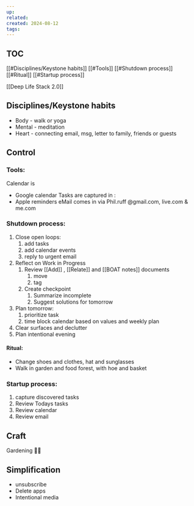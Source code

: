 ```yaml
---
up: 
related: 
created: 2024-08-12
tags:
---
```


## TOC
[[#Disciplines/Keystone habits]]
[[#Tools]]
[[#Shutdown process]]
[[#Ritual]]
[[#Startup process]]

[[Deep Life Stack 2.0]]

## Disciplines/Keystone habits
 - Body - walk or yoga
 - Mental - meditation
 - Heart - connecting email, msg, letter to family, friends or guests

## Control
### Tools:
Calendar is 
 - Google calendar 
Tasks are captured in :
 - Apple reminders
eMail comes in via Phil.ruff @gmail.com, live.com & me.com

### Shutdown process:
1. Close open loops:
	1. add tasks
	2. add calendar events
	3. reply to urgent email
2. Reflect on Work in Progress 
	1. Review [[Add]] , [[Relate]] and [[BOAT notes]] documents 
		1. move
		2. tag
	2. Create checkpoint
		1. Summarize incomplete
		2. Suggest solutions for tomorrow 
3. Plan tomorrow: 
	1. prioritize task
	2. time block calendar based on values and weekly plan
4. Clear surfaces and declutter
5. Plan intentional evening

#### Ritual:
 - Change shoes and clothes, hat and sunglasses
 - Walk in garden and food forest, with hoe and basket
### Startup process:
1. capture discovered tasks
2. Review Todays tasks
3. Review calendar
5. Review email 

## Craft
Gardening 🧑‍🌾 

## Simplification 
- unsubscribe 
- Delete apps
- Intentional media